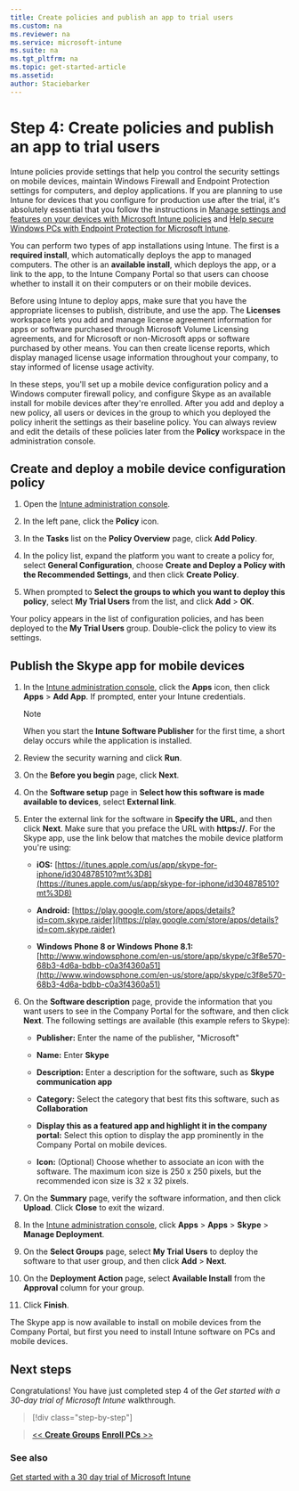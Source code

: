 ```yaml
---
title: Create policies and publish an app to trial users
ms.custom: na
ms.reviewer: na
ms.service: microsoft-intune
ms.suite: na
ms.tgt_pltfrm: na
ms.topic: get-started-article
ms.assetid:
author: Staciebarker
---
```


# Step 4: Create policies and publish an app to trial users
Intune policies provide settings that help you control the security settings on mobile devices, maintain Windows Firewall and Endpoint Protection settings for computers, and deploy applications. If you are planning to use Intune for devices that you configure for production use after the trial, it's absolutely essential that you follow the instructions in [Manage settings and features on your devices with Microsoft Intune policies](/Intune/DeployUse/manage-settings-and-features-on-your-devices-with-microsoft-intune-policies) and [Help secure Windows PCs with Endpoint Protection for Microsoft Intune](/Intune/DeployUse/help-secure-windows-pcs-with-endpoint-protection-for-microsoft-intune).

You can perform two types of app installations using Intune. The first is a **required install**, which automatically deploys the app to managed computers. The other is an **available install**, which deploys the app, or a link to the app, to the Intune Company Portal so that users can choose whether to install it on their computers or on their mobile devices.

Before using Intune to deploy apps, make sure that you have the appropriate licenses to publish, distribute, and use the app. The **Licenses** workspace lets you add and manage license agreement information for apps or software purchased through Microsoft Volume Licensing agreements, and for Microsoft or non-Microsoft apps or software purchased by other means. You can then create license reports, which display managed license usage information throughout your company, to stay informed of license usage activity.

In these steps, you'll set up a mobile device configuration policy and a Windows computer firewall policy, and configure Skype as an available install for mobile devices after they're enrolled. After you add and deploy a new policy, all users or devices in the group to which you deployed the policy inherit the settings as their baseline policy. You can always review and edit the details of these policies later from the **Policy** workspace in the administration console.

## Create and deploy a mobile device configuration policy

1.  Open the [Intune administration console](https://manage.microsoft.com/).

2.  In the left pane, click the **Policy** icon.

3.  In the **Tasks** list on the **Policy Overview** page, click **Add Policy**.

4.  In the policy list, expand the platform you want to create a policy for, select **General Configuration**, choose **Create and Deploy a Policy with the Recommended Settings**, and then click **Create Policy**.

5.  When prompted to **Select the groups to which you want to deploy this policy**, select **My Trial Users** from the list, and click **Add** &gt; **OK**.

Your policy appears in the list of configuration policies, and has been deployed to the **My Trial Users** group. Double-click the policy to view its settings.

## Publish the Skype app for mobile devices

1.  In the [Intune administration console](https://manage.microsoft.com/), click the **Apps** icon, then click **Apps** &gt; **Add App**. If prompted, enter your Intune credentials.

    > [!NOTE]
    > When you start the **Intune Software Publisher** for the first time, a short delay occurs while the application is installed.

2.  Review the security warning and click **Run**.

3.  On the **Before you begin** page, click **Next**.

4.  On the **Software setup** page in **Select how this software is made available to devices**, select **External link**.

5.  Enter the external link for the software in **Specify the URL**, and then click **Next**. Make sure that you preface the URL with **https://**. For the Skype app, use the link below that matches the mobile device platform you're using:

    -   **iOS:** [https://itunes.apple.com/us/app/skype-for-iphone/id304878510?mt%3D8](https://itunes.apple.com/us/app/skype-for-iphone/id304878510?mt%3D8)

    -   **Android:** [https://play.google.com/store/apps/details?id=com.skype.raider](https://play.google.com/store/apps/details?id=com.skype.raider)

    -   **Windows Phone 8 or Windows Phone 8.1:** [http://www.windowsphone.com/en-us/store/app/skype/c3f8e570-68b3-4d6a-bdbb-c0a3f4360a51](http://www.windowsphone.com/en-us/store/app/skype/c3f8e570-68b3-4d6a-bdbb-c0a3f4360a51)

6.  On the **Software description** page, provide the information that you want users to see in the Company Portal for the software, and then click **Next**. The following settings are available (this example refers to Skype):

    -   **Publisher:** Enter the name of the publisher, "Microsoft"

    -   **Name:** Enter **Skype**

    -   **Description:** Enter a description for the software, such as **Skype communication app**

    -   **Category:** Select the category that best fits this software, such as **Collaboration**

    -   **Display this as a featured app and highlight it in the company portal:** Select this option to display the app prominently in the Company Portal on mobile devices.

    -   **Icon:**  (Optional) Choose whether to associate an icon with the software. The maximum icon size is 250 x 250 pixels, but the recommended icon size is 32 x 32 pixels.

7.  On the **Summary** page, verify the software information, and then click **Upload**. Click **Close** to exit the wizard.

8.  In the [Intune administration console](https://manage.microsoft.com/), click **Apps** &gt; **Apps** &gt; **Skype** &gt; **Manage Deployment**.

9. On the **Select Groups** page, select **My Trial Users** to deploy the software to that user group, and then click **Add** &gt; **Next**.

10. On the **Deployment Action** page, select **Available Install** from the **Approval** column for your group.

11. Click **Finish**.

The Skype app is now available to install on mobile devices from the Company Portal, but first you need to install Intune software on PCs and mobile devices.

## Next steps
Congratulations! You have just completed step 4 of the *Get started with a 30-day trial of Microsoft Intune* walkthrough.

>[!div class="step-by-step"]

>[<< **Create Groups**](.\get-started-with-a-30-day-trial-of-microsoft-intune-step3.md)     [**Enroll PCs** >>](.\get-started-with-a-30-day-trial-of-microsoft-intune-step5.md)  


### See also
[Get started with a 30 day trial of Microsoft Intune](get-started-with-a-30-day-trial-of-microsoft-intune.md)
